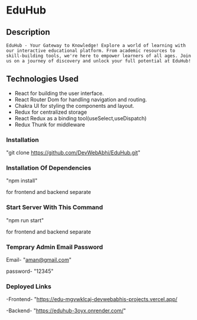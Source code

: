 # EduHub

## Description

    EduHub - Your Gateway to Knowledge! Explore a world of learning with our interactive educational platform. From academic resources to skill-building tools, we're here to empower learners of all ages. Join us on a journey of discovery and unlock your full potential at EduHub!



## Technologies Used

- React for building the user interface.
- React Router Dom for handling navigation and routing.
- Chakra UI for styling the components and layout.
- Redux for centralized storage
- React Redux as a binding tool(useSelect,useDispatch)
- Redux Thunk for middleware

### Installation

"git clone https://github.com/DevWebAbhi/EduHub.git"


### Installation Of Dependencies

"npm install"

for frontend and backend separate

### Start Server With This Command

"npm run start"

for frontend and backend separate

### Temprary Admin Email Password

Email- "aman@gmail.com"

password- "12345"


### Deployed Links

-Frontend- "https://edu-mgvwklcaj-devwebabhis-projects.vercel.app/

-Backend- "https://eduhub-3oyx.onrender.com/"